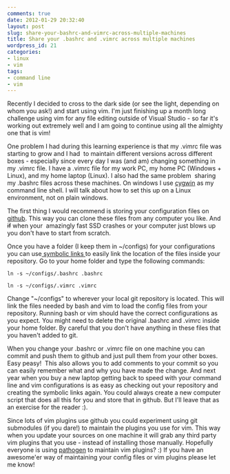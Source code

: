 ```yaml
---
comments: true
date: 2012-01-29 20:32:40
layout: post
slug: share-your-bashrc-and-vimrc-across-multiple-machines
title: Share your .bashrc and .vimrc across multiple machines
wordpress_id: 21
categories:
- linux
- vim
tags:
- command line
- vim
---
```


Recently I decided to cross to the dark side (or see the light, depending on whom you ask!) and start using vim. I'm just finishing up a month long challenge using vim for any file editing outside of Visual Studio - so far it's working out extremely well and I am going to continue using all the almighty one that is vim!

One problem I had during this learning experience is that my .vimrc file was starting to grow and I had  to maintain different versions across different boxes - especially since every day I was (and am) changing something in my .vimrc file. I have a .vimrc file for my work PC, my home PC (Windows + Linux), and my home laptop (Linux). I also had the same problem  sharing my .bashrc files across these machines. On windows I use [cygwin](http://www.cygwin.com/) as my command line shell. I will talk about how to set this up on a Linux environment, not on plain windows.

The first thing I would recommend is storing your configuration files on [github](http://github.com). This way you can clone these files from any computer you like. And <del>if</del> when your  amazingly fast SSD crashes or your computer just blows up you don't have to start from scratch.

Once you have a folder (I keep them in ~/configs) for your configurations you can use[ symbolic links ](http://en.wikipedia.org/wiki/Symbolic_link)to easily link the location of the files inside your repository. Go to your home folder and type the following commands:


```
ln -s ~/configs/.bashrc .bashrc
```

```
ln -s ~/configs/.vimrc .vimrc
```


Change "~/configs" to wherever your local git repository is located. This will link the files needed by bash and vim to load the config files from your repository. Running bash or vim should have the correct configurations as you expect. You might need to delete the original .bashrc and .vimrc inside your home folder. By careful that you don't have anything in these files that you haven't added to git.

When you change your .bashrc or .vimrc file on one machine you can commit and push them to github and just pull them from your other boxes. Easy peasy!  This also allows you to add comments to your commit so you can easily remember what and why you have made the change. And next  year when you buy a new laptop getting back to speed with your command line and vim configurations is as easy as checking out your repository and creating the symbolic links again. You could always create a new computer script that does all this for you and store that in github. But I'll leave that as an exercise for the reader :).

Since lots of vim plugins use github you could experiment using git submodules (if you dare!) to maintain the plugins you use for vim. This way when you update your sources on one machine it will grab any third party vim plugins that you use - instead of installing those manually. Hopefully everyone is using [pathogen](https://github.com/tpope/vim-pathogen) to maintain vim plugins? :) If you have an awesome'er way of maintaining your config files or vim plugins please let me know!
